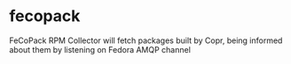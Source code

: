 # fecopack
FeCoPack RPM Collector will fetch packages built by Copr, being informed about them by listening on Fedora AMQP channel
